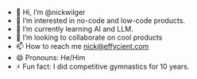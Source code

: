 - 👋 Hi, I’m @nickwilger
- 👀 I’m interested in no-code and low-code products. 
- 🌱 I’m currently learning AI and LLM.
- 💞️ I’m looking to collaborate on cool products
- 📫 How to reach me nick@effycient.com
- 😄 Pronouns: He/Him
- ⚡ Fun fact: I did competitive gymnastics for 10 years.

<!---
nickwilger/nickwilger is a ✨ special ✨ repository because its `README.md` (this file) appears on your GitHub profile.
You can click the Preview link to take a look at your changes.
--->
